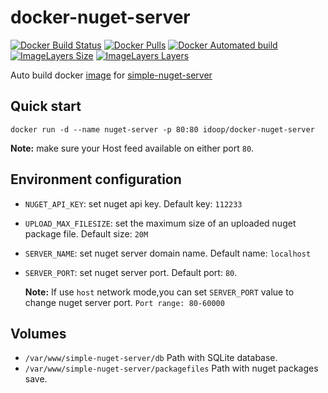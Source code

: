 # docker-nuget-server

[![Docker Build Status](https://img.shields.io/docker/build/idoop/docker-nuget-server.svg)](https://hub.docker.com/r/idoop/docker-nuget-server/)
[![Docker Pulls](https://img.shields.io/docker/pulls/idoop/docker-nuget-server.svg)](https://hub.docker.com/r/idoop/docker-nuget-server/)
[![Docker Automated build](https://img.shields.io/docker/automated/idoop/docker-nuget-server.svg)](https://hub.docker.com/r/idoop/docker-nuget-server/)
[![ImageLayers Size](https://img.shields.io/imagelayers/image-size/idoop/docker-nuget-server/latest.svg)](https://hub.docker.com/r/idoop/docker-nuget-server/)
[![ImageLayers Layers](https://img.shields.io/imagelayers/layers/idoop/docker-nuget-server/latest.svg)](https://hub.docker.com/r/idoop/docker-nuget-server/)



Auto build docker [image](https://hub.docker.com/r/idoop/simple-nuget-server/) for [simple-nuget-server](https://github.com/Daniel15/simple-nuget-server)

## Quick start

``` shell
docker run -d --name nuget-server -p 80:80 idoop/docker-nuget-server
```

**Note:** make sure your Host feed available on either port `80`.

## Environment configuration

* `NUGET_API_KEY`: set nuget api key. Default key: `112233`

* `UPLOAD_MAX_FILESIZE`: set the maximum size of an uploaded nuget package file. Default size: `20M`

* `SERVER_NAME`: set nuget server domain name. Default name: `localhost`

* `SERVER_PORT`: set nuget server port. Default port: `80`.

  **Note:** If use `host` network mode,you can set `SERVER_PORT` value  to change nuget server port. `Port range: 80-60000`

## Volumes
* `/var/www/simple-nuget-server/db` Path with SQLite database.
* `/var/www/simple-nuget-server/packagefiles` Path with nuget packages save.
